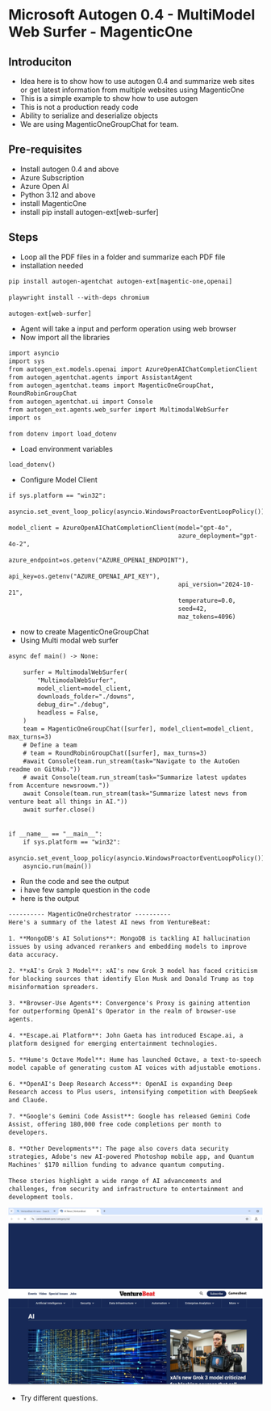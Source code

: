 # Microsoft Autogen 0.4 - MultiModel Web Surfer - MagenticOne

## Introduciton

- Idea here is to show how to use autogen 0.4 and summarize web sites or get latest information from multiple websites using MagenticOne
- This is a simple example to show how to use autogen
- This is not a production ready code
- Ability to serialize and deserialize objects
- We are using MagenticOneGroupChat for team.

## Pre-requisites

- Install autogen 0.4 and above
- Azure Subscription
- Azure Open AI
- Python 3.12 and above
- install MagenticOne
- install pip install autogen-ext[web-surfer]

## Steps

- Loop all the PDF files in a folder and summarize each PDF file
- installation needed

```
pip install autogen-agentchat autogen-ext[magentic-one,openai]

playwright install --with-deps chromium

autogen-ext[web-surfer]
```

- Agent will take a input and perform operation using web browser
- Now import all the libraries

```
import asyncio
import sys
from autogen_ext.models.openai import AzureOpenAIChatCompletionClient
from autogen_agentchat.agents import AssistantAgent
from autogen_agentchat.teams import MagenticOneGroupChat, RoundRobinGroupChat
from autogen_agentchat.ui import Console
from autogen_ext.agents.web_surfer import MultimodalWebSurfer
import os

from dotenv import load_dotenv
```

- Load environment variables

```
load_dotenv()
```

- Configure Model Client

```
if sys.platform == "win32":
    asyncio.set_event_loop_policy(asyncio.WindowsProactorEventLoopPolicy())

model_client = AzureOpenAIChatCompletionClient(model="gpt-4o",
                                               azure_deployment="gpt-4o-2", 
                                               azure_endpoint=os.getenv("AZURE_OPENAI_ENDPOINT"), 
                                               api_key=os.getenv("AZURE_OPENAI_API_KEY"), 
                                               api_version="2024-10-21",
                                               temperature=0.0,
                                               seed=42,
                                               maz_tokens=4096)
```

- now to create MagenticOneGroupChat
- Using Multi modal web surfer

```
async def main() -> None:

    surfer = MultimodalWebSurfer(
        "MultimodalWebSurfer",
        model_client=model_client,
        downloads_folder="./downs",
        debug_dir="./debug",
        headless = False,
    )
    team = MagenticOneGroupChat([surfer], model_client=model_client, max_turns=3)
    # Define a team
    # team = RoundRobinGroupChat([surfer], max_turns=3)
    #await Console(team.run_stream(task="Navigate to the AutoGen readme on GitHub."))
    # await Console(team.run_stream(task="Summarize latest updates from Accenture newsroowm."))
    await Console(team.run_stream(task="Summarize latest news from venture beat all things in AI."))
    await surfer.close()


if __name__ == "__main__":
    if sys.platform == "win32":
        asyncio.set_event_loop_policy(asyncio.WindowsProactorEventLoopPolicy())
    asyncio.run(main())
```

- Run the code and see the output
- i have few sample question in the code
- here is the output

```
---------- MagenticOneOrchestrator ----------
Here's a summary of the latest AI news from VentureBeat:

1. **MongoDB's AI Solutions**: MongoDB is tackling AI hallucination issues by using advanced rerankers and embedding models to improve data accuracy.  

2. **xAI's Grok 3 Model**: xAI's new Grok 3 model has faced criticism for blocking sources that identify Elon Musk and Donald Trump as top misinformation spreaders.

3. **Browser-Use Agents**: Convergence's Proxy is gaining attention for outperforming OpenAI's Operator in the realm of browser-use agents.

4. **Escape.ai Platform**: John Gaeta has introduced Escape.ai, a platform designed for emerging entertainment technologies.

5. **Hume's Octave Model**: Hume has launched Octave, a text-to-speech model capable of generating custom AI voices with adjustable emotions.

6. **OpenAI's Deep Research Access**: OpenAI is expanding Deep Research access to Plus users, intensifying competition with DeepSeek and Claude.       

7. **Google's Gemini Code Assist**: Google has released Gemini Code Assist, offering 180,000 free code completions per month to developers.

8. **Other Developments**: The page also covers data security strategies, Adobe's new AI-powered Photoshop mobile app, and Quantum Machines' $170 million funding to advance quantum computing.

These stories highlight a wide range of AI advancements and challenges, from security and infrastructure to entertainment and development tools. 
```

![info](https://github.com/balakreshnan/Samples2025/blob/main/autogen/images/multimodalwebsurfer-1.jpg 'RagChat')

- Try different questions.